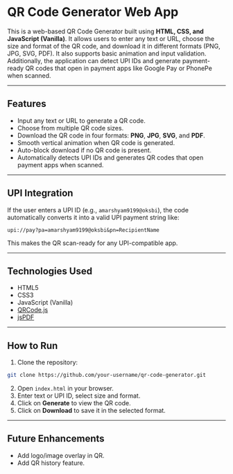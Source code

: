 # QR Code Generator Web App

This is a web-based QR Code Generator built using **HTML, CSS, and JavaScript (Vanilla)**. It allows users to enter any text or URL, choose the size and format of the QR code, and download it in different formats (PNG, JPG, SVG, PDF). It also supports basic animation and input validation. Additionally, the application can detect UPI IDs and generate payment-ready QR codes that open in payment apps like Google Pay or PhonePe when scanned.

---

## Features

- Input any text or URL to generate a QR code.
- Choose from multiple QR code sizes.
- Download the QR code in four formats: **PNG**, **JPG**, **SVG**, and **PDF**.
- Smooth vertical animation when QR code is generated.
- Auto-block download if no QR code is present.
- Automatically detects UPI IDs and generates QR codes that open payment apps when scanned.

---

## UPI Integration

If the user enters a UPI ID (e.g., `amarshyam9199@oksbi`), the code automatically converts it into a valid UPI payment string like:

```
upi://pay?pa=amarshyam9199@oksbi&pn=RecipientName
```

This makes the QR scan-ready for any UPI-compatible app.

---

## Technologies Used

- HTML5
- CSS3
- JavaScript (Vanilla)
- [QRCode.js](https://github.com/davidshimjs/qrcodejs)
- [jsPDF](https://github.com/parallax/jsPDF)

---

## How to Run

1. Clone the repository:

```bash
git clone https://github.com/your-username/qr-code-generator.git
```

2. Open `index.html` in your browser.
3. Enter text or UPI ID, select size and format.
4. Click on **Generate** to view the QR code.
5. Click on **Download** to save it in the selected format.

---

## Future Enhancements

- Add logo/image overlay in QR.
- Add QR history feature.


